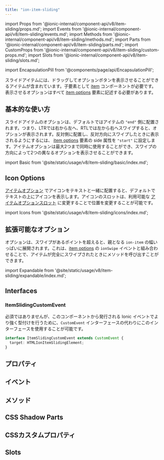 ```yaml
---
title: "ion-item-sliding"
---
```

import Props from '@ionic-internal/component-api/v8/item-sliding/props.md';
import Events from '@ionic-internal/component-api/v8/item-sliding/events.md';
import Methods from '@ionic-internal/component-api/v8/item-sliding/methods.md';
import Parts from '@ionic-internal/component-api/v8/item-sliding/parts.md';
import CustomProps from '@ionic-internal/component-api/v8/item-sliding/custom-props.md';
import Slots from '@ionic-internal/component-api/v8/item-sliding/slots.md';

<head>
  <title>ion-item-sliding: Slide Buttons | Slide Right to Left</title>
  <meta name="description" content="ion-item-sliding コンポーネントには、ドラッグしてボタンを表示するアイテムが含まれています。スライドしたアイテムが左から右にスワイプされると、オプションが表示されます。" />
</head>

import EncapsulationPill from '@components/page/api/EncapsulationPill';


スライドアイテムには、ドラッグしてオプションボタンを表示させることができるアイテムが含まれています。子要素として [item](./item) コンポーネントが必要です。表示させるオプションはすべて [item options](./item-options) 要素に記述する必要があります。


## 基本的な使い方

スライドアイテムのオプションは、デフォルトではアイテムの `"end"` 側に配置されます。つまり、LTRでは右から左へ、RTLでは左から右へスワイプすると、オプションが表示されます。反対側に配置し、反対方向にスワイプしたときに表示されるようにするには、 [item options](./item-options) 要素の side 属性を `"start"` に設定します。アイテムオプションは最大2つまで同時に使用することができ、スワイプの方向によって2つの異なるオプションを表示させることができます。

import Basic from '@site/static/usage/v8/item-sliding/basic/index.md';

<Basic />


## Icon Options

[アイテムオプション](./item-option) でアイコンをテキストと一緒に配置すると、デフォルトでテキストの上にアイコンを表示します。アイコンのスロットは、利用可能な [アイテムオプションスロット](./item-option#slots) に変更することで位置を変更することが可能です。

import Icons from '@site/static/usage/v8/item-sliding/icons/index.md';

<Icons />


## 拡張可能なオプション

オプションは、スワイプがあるポイントを超えると、親となる `ion-item` の幅いっぱいに展開されます。これは、[item options](./item-options) の `ionSwipe` イベントと組み合わせることで、アイテムが完全にスワイプされたときにメソッドを呼び出すことができます。

import Expandable from '@site/static/usage/v8/item-sliding/expandable/index.md';

<Expandable />


## Interfaces

### ItemSlidingCustomEvent

必須ではありませんが、このコンポーネントから発行される Ionic イベントでより強く型付けを行うために、`CustomEvent` インターフェースの代わりにこのインターフェースを使用することが可能です。

```typescript
interface ItemSlidingCustomEvent extends CustomEvent {
  target: HTMLIonItemSlidingElement;
}
```

## プロパティ
<Props />

## イベント
<Events />

## メソッド
<Methods />

## CSS Shadow Parts
<Parts />

## CSSカスタムプロパティ
<CustomProps />

## Slots
<Slots />
